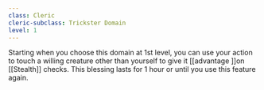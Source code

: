 ```yaml
---
class: Cleric
cleric-subclass: Trickster Domain
level: 1
---
```


Starting when you choose this domain at 1st level, you can use your action to touch a willing creature other than yourself to give it [[advantage ]]on [[Stealth]] checks. This blessing lasts for 1 hour or until you use this feature again.